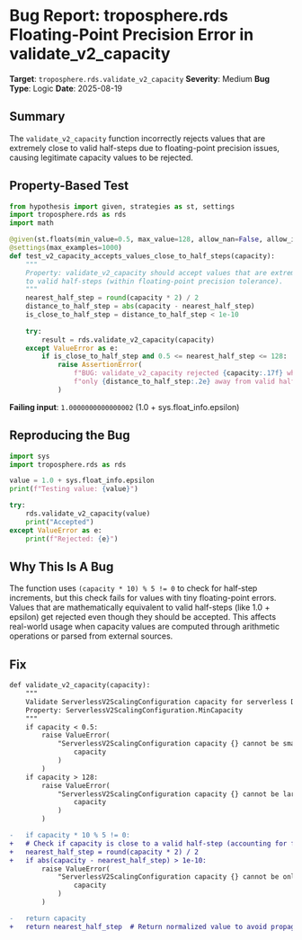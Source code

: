 # Bug Report: troposphere.rds Floating-Point Precision Error in validate_v2_capacity

**Target**: `troposphere.rds.validate_v2_capacity`
**Severity**: Medium
**Bug Type**: Logic
**Date**: 2025-08-19

## Summary

The `validate_v2_capacity` function incorrectly rejects values that are extremely close to valid half-steps due to floating-point precision issues, causing legitimate capacity values to be rejected.

## Property-Based Test

```python
from hypothesis import given, strategies as st, settings
import troposphere.rds as rds
import math

@given(st.floats(min_value=0.5, max_value=128, allow_nan=False, allow_infinity=False))
@settings(max_examples=1000)
def test_v2_capacity_accepts_values_close_to_half_steps(capacity):
    """
    Property: validate_v2_capacity should accept values that are extremely close 
    to valid half-steps (within floating-point precision tolerance).
    """
    nearest_half_step = round(capacity * 2) / 2
    distance_to_half_step = abs(capacity - nearest_half_step)
    is_close_to_half_step = distance_to_half_step < 1e-10
    
    try:
        result = rds.validate_v2_capacity(capacity)
    except ValueError as e:
        if is_close_to_half_step and 0.5 <= nearest_half_step <= 128:
            raise AssertionError(
                f"BUG: validate_v2_capacity rejected {capacity:.17f} which is "
                f"only {distance_to_half_step:.2e} away from valid half-step {nearest_half_step}"
            )
```

**Failing input**: `1.0000000000000002` (1.0 + sys.float_info.epsilon)

## Reproducing the Bug

```python
import sys
import troposphere.rds as rds

value = 1.0 + sys.float_info.epsilon
print(f"Testing value: {value}")

try:
    rds.validate_v2_capacity(value)
    print("Accepted")
except ValueError as e:
    print(f"Rejected: {e}")
```

## Why This Is A Bug

The function uses `(capacity * 10) % 5 != 0` to check for half-step increments, but this check fails for values with tiny floating-point errors. Values that are mathematically equivalent to valid half-steps (like 1.0 + epsilon) get rejected even though they should be accepted. This affects real-world usage when capacity values are computed through arithmetic operations or parsed from external sources.

## Fix

```diff
def validate_v2_capacity(capacity):
    """
    Validate ServerlessV2ScalingConfiguration capacity for serverless DBCluster
    Property: ServerlessV2ScalingConfiguration.MinCapacity
    """
    if capacity < 0.5:
        raise ValueError(
            "ServerlessV2ScalingConfiguration capacity {} cannot be smaller than 0.5.".format(
                capacity
            )
        )
    if capacity > 128:
        raise ValueError(
            "ServerlessV2ScalingConfiguration capacity {} cannot be larger than 128.".format(
                capacity
            )
        )

-   if capacity * 10 % 5 != 0:
+   # Check if capacity is close to a valid half-step (accounting for floating-point precision)
+   nearest_half_step = round(capacity * 2) / 2
+   if abs(capacity - nearest_half_step) > 1e-10:
        raise ValueError(
            "ServerlessV2ScalingConfiguration capacity {} cannot be only specific in half-step increments.".format(
                capacity
            )
        )

-   return capacity
+   return nearest_half_step  # Return normalized value to avoid propagating precision errors
```